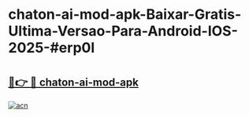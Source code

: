 # chaton-ai-mod-apk-Baixar-Gratis-Ultima-Versao-Para-Android-IOS-2025-#erp0l

# <h2><a href="https://ainizakaria.my?title=chaton-ai-mod-apk&ref=24M">🔗👉 🔴 chaton-ai-mod-apk</a></h2>

[![acn](https://github.com/user-attachments/assets/0f9c940e-d8b0-45ae-aac7-cd30a18b3e1c)](https://ainizakaria.my?title=chaton-ai-mod-apk&ref=24M)

